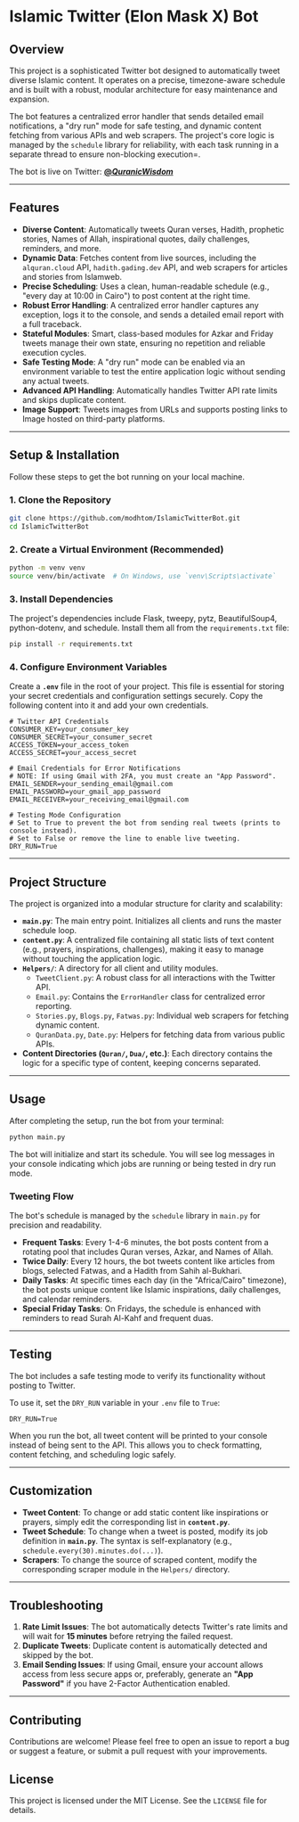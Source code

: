 # Islamic Twitter (Elon Mask X) Bot

## Overview
This project is a sophisticated Twitter bot designed to automatically tweet diverse Islamic content. It operates on a precise, timezone-aware schedule and is built with a robust, modular architecture for easy maintenance and expansion.

The bot features a centralized error handler that sends detailed email notifications, a "dry run" mode for safe testing, and dynamic content fetching from various APIs and web scrapers. The project's core logic is managed by the `schedule` library for reliability, with each task running in a separate thread to ensure non-blocking execution=.

The bot is live on Twitter: **[@*QuranicWisdom*](https://x.com/_QuranicWisdom_)**

-----

## Features

  * **Diverse Content**: Automatically tweets Quran verses, Hadith, prophetic stories, Names of Allah, inspirational quotes, daily challenges, reminders, and more.
  * **Dynamic Data**: Fetches content from live sources, including the `alquran.cloud` API, `hadith.gading.dev` API, and web scrapers for articles and stories from Islamweb.
  * **Precise Scheduling**: Uses a clean, human-readable schedule (e.g., "every day at 10:00 in Cairo") to post content at the right time.
  * **Robust Error Handling**: A centralized error handler captures any exception, logs it to the console, and sends a detailed email report with a full traceback.
  * **Stateful Modules**: Smart, class-based modules for Azkar and Friday tweets manage their own state, ensuring no repetition and reliable execution cycles.
  * **Safe Testing Mode**: A "dry run" mode can be enabled via an environment variable to test the entire application logic without sending any actual tweets.
  * **Advanced API Handling**: Automatically handles Twitter API rate limits and skips duplicate content.
  * **Image Support**: Tweets images from URLs and supports posting links to Image hosted on third-party platforms.

-----

## Setup & Installation

Follow these steps to get the bot running on your local machine.

### 1\. Clone the Repository

```bash
git clone https://github.com/modhtom/IslamicTwitterBot.git
cd IslamicTwitterBot
```

### 2\. Create a Virtual Environment (Recommended)

```bash
python -m venv venv
source venv/bin/activate  # On Windows, use `venv\Scripts\activate`
```

### 3\. Install Dependencies

The project's dependencies include Flask, tweepy, pytz, BeautifulSoup4, python-dotenv, and schedule. Install them all from the `requirements.txt` file:

```bash
pip install -r requirements.txt
```

### 4\. Configure Environment Variables

Create a **`.env`** file in the root of your project. This file is essential for storing your secret credentials and configuration settings securely. Copy the following content into it and add your own credentials.

```env
# Twitter API Credentials
CONSUMER_KEY=your_consumer_key
CONSUMER_SECRET=your_consumer_secret
ACCESS_TOKEN=your_access_token
ACCESS_SECRET=your_access_secret

# Email Credentials for Error Notifications
# NOTE: If using Gmail with 2FA, you must create an "App Password".
EMAIL_SENDER=your_sending_email@gmail.com
EMAIL_PASSWORD=your_gmail_app_password
EMAIL_RECEIVER=your_receiving_email@gmail.com

# Testing Mode Configuration
# Set to True to prevent the bot from sending real tweets (prints to console instead).
# Set to False or remove the line to enable live tweeting.
DRY_RUN=True
```

-----

## Project Structure

The project is organized into a modular structure for clarity and scalability:

  * **`main.py`**: The main entry point. Initializes all clients and runs the master schedule loop.
  * **`content.py`**: A centralized file containing all static lists of text content (e.g., prayers, inspirations, challenges), making it easy to manage without touching the application logic.
  * **`Helpers/`**: A directory for all client and utility modules.
      * `TweetClient.py`: A robust class for all interactions with the Twitter API.
      * `Email.py`: Contains the `ErrorHandler` class for centralized error reporting.
      * `Stories.py`, `Blogs.py`, `Fatwas.py`: Individual web scrapers for fetching dynamic content.
      * `QuranData.py`, `Date.py`: Helpers for fetching data from various public APIs.
  * **Content Directories (`Quran/`, `Dua/`, etc.)**: Each directory contains the logic for a specific type of content, keeping concerns separated.

-----

## Usage

After completing the setup, run the bot from your terminal:

```bash
python main.py
```

The bot will initialize and start its schedule. You will see log messages in your console indicating which jobs are running or being tested in dry run mode.

### Tweeting Flow

The bot's schedule is managed by the `schedule` library in `main.py` for precision and readability.

  * **Frequent Tasks**: Every 1-4-6 minutes, the bot posts content from a rotating pool that includes Quran verses, Azkar, and Names of Allah.
  * **Twice Daily**: Every 12 hours, the bot tweets content like articles from blogs, selected Fatwas, and a Hadith from Sahih al-Bukhari.
  * **Daily Tasks**: At specific times each day (in the "Africa/Cairo" timezone), the bot posts unique content like Islamic inspirations, daily challenges, and calendar reminders.
  * **Special Friday Tasks**: On Fridays, the schedule is enhanced with reminders to read Surah Al-Kahf and frequent duas.

-----

## Testing

The bot includes a safe testing mode to verify its functionality without posting to Twitter.

To use it, set the `DRY_RUN` variable in your `.env` file to `True`:

```env
DRY_RUN=True
```

When you run the bot, all tweet content will be printed to your console instead of being sent to the API. This allows you to check formatting, content fetching, and scheduling logic safely.

-----

## Customization

  * **Tweet Content**: To change or add static content like inspirations or prayers, simply edit the corresponding list in **`content.py`**.
  * **Tweet Schedule**: To change when a tweet is posted, modify its job definition in **`main.py`**. The syntax is self-explanatory (e.g., `schedule.every(30).minutes.do(...)`).
  * **Scrapers**: To change the source of scraped content, modify the corresponding scraper module in the `Helpers/` directory.

-----

## Troubleshooting

1.  **Rate Limit Issues**: The bot automatically detects Twitter's rate limits and will wait for **15 minutes** before retrying the failed request.
2.  **Duplicate Tweets**: Duplicate content is automatically detected and skipped by the bot.
3.  **Email Sending Issues**: If using Gmail, ensure your account allows access from less secure apps or, preferably, generate an **"App Password"** if you have 2-Factor Authentication enabled.

-----

## Contributing

Contributions are welcome\! Please feel free to open an issue to report a bug or suggest a feature, or submit a pull request with your improvements.

## License

This project is licensed under the MIT License. See the `LICENSE` file for details.